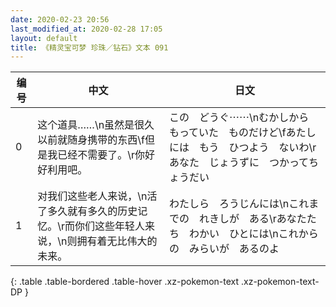 ```yaml
---
date: 2020-02-23 20:56
last_modified_at: 2020-02-28 17:05
layout: default
title: 《精灵宝可梦 珍珠／钻石》文本 091
---
```

| 编号 | 中文 | 日文 |
| ---- | ---- | ---- |
| 0 | 这个道具……\n虽然是很久以前就随身携带的东西\f但是我已经不需要了。\r你好好利用吧。 | この　どうぐ⋯⋯\nむかしから　もっていた　ものだけど\fあたしには　もう　ひつよう　ないわ\rあなた　じょうずに　つかってちょうだい |
| 1 | 对我们这些老人来说，\n活了多久就有多久的历史记忆。\r而你们这些年轻人来说，\n则拥有着无比伟大的未来。 | わたしら　ろうじんには\nこれまでの　れきしが　ある\rあなたたち　わかい　ひとには\nこれからの　みらいが　あるのよ |
{: .table .table-bordered .table-hover .xz-pokemon-text .xz-pokemon-text-DP }